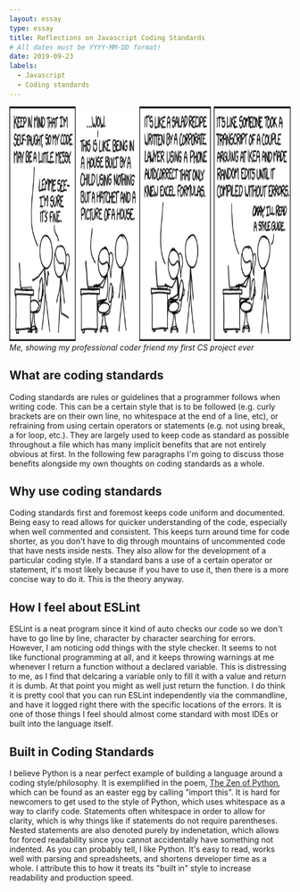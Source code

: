 ```yaml
---
layout: essay
type: essay
title: Reflections on Javascript Coding Standards
# All dates must be YYYY-MM-DD format!
date: 2019-09-23
labels:
  - Javascript
  - Coding standards
---
```

<img class="ui tiny right spaced image" src="../images/xkcd-code_quality.png" height="420" width="690">*Me, showing my professional coder friend my first CS project ever*
## What are coding standards
Coding standards are rules or guidelines that a programmer follows when writing code. This can be a certain style that is to be followed (e.g. curly brackets are on their own line, no whitespace at the end of a line, etc), or refraining from using certain operators or statements (e.g. not using break, a for loop, etc.). They are largely used to keep code as standard as possible throughout a file which has many implicit benefits that are not entirely obvious at first. In the following few paragraphs I'm going to discuss those benefits alongside my own thoughts on coding standards as a whole.

## Why use coding standards
Coding standards first and foremost keeps code uniform and documented. Being easy to read allows for quicker understanding of the code, especially when well commented and consistent. This keeps turn around time for code shorter, as you don't have to dig through mountains of uncommented code that have nests inside nests. They also allow for the development of a particular coding style. If a standard bans a use of a certain operator or statement, it's most likely because if you have to use it, then there is a more concise way to do it. This is the theory anyway.

## How I feel about ESLint
ESLint is a neat program since it kind of auto checks our code so we don't have to go line by line, character by character searching for errors. However, I am noticing odd things with the style checker. It seems to not like functional programming at all, and it keeps throwing warnings at me whenever I return a function without a declared variable. This is distressing to me, as I find that delcaring a variable only to fill it with a value and return it is dumb. At that point you might as well just return the function. I do think it is pretty cool that you can run ESLint independently via the commandline, and have it logged right there with the specific locations of the errors. It is one of those things I feel should almost come standard with most IDEs or built into the language itself.

## Built in Coding Standards
I believe Python is a near perfect example of building a language around a coding style/philosophy. It is exemplified in the poem, [The Zen of Python](https://en.wikipedia.org/wiki/Zen_of_Python), which can be found as an easter egg by calling "import this". It is hard for newcomers to get used to the style of Python, which uses whitespace as a way to clarify code. Statements often whitespace in order to allow for clarity, which is why things like if statements do not require parentheses. Nested statements are also denoted purely by indenetation, which allows for forced readability since you cannot accidentally have something not indented. As you can probably tell, I like Python. It's easy to read, works well with parsing and spreadsheets, and shortens developer time as a whole. I attribute this to how it treats its "built in" style to increase readability and production speed.
